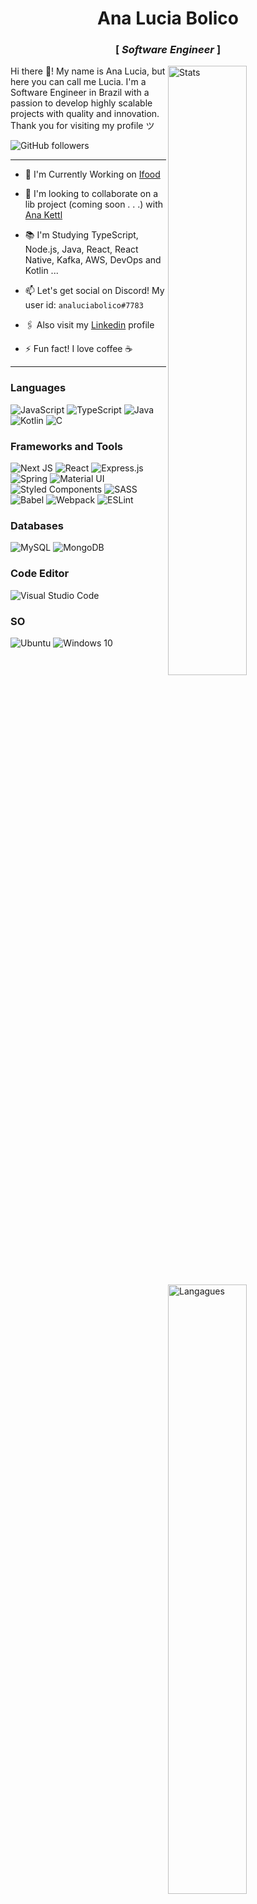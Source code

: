 <div align="center" justify="center">
 
<h1>Ana Lucia Bolico</h1>
<h3> [  <em>Software Engineer</em>  ] </h3>

</div>

<img width="50%" align="right" alt="Stats" src="https://github-readme-stats.vercel.app/api?username=analuciabolico&count_private=true&show_icons=true&theme=tokyonight" />

<img width="50%" align="right" alt="Langagues" src="https://github-readme-stats.vercel.app/api/top-langs/?username=analuciabolico&layout=compact&count_private=true&theme=tokyonight" />

<p align="left" >
    Hi there 👋! My name is Ana Lucia, but here you can call me Lucia.
I'm a Software Engineer in Brazil with a passion to develop highly scalable projects with quality and innovation.
Thank you for visiting my profile ツ
<br/>
</p>

<img alt="GitHub followers" src="https://img.shields.io/github/followers/analuciabolico?style=social" />

----
 - 🔭 I'm Currently Working on [Ifood](https://www.github.com/ifood)

 - 👯 I'm looking to collaborate on a lib project (coming soon . . .) with [Ana Kettl](https://github.com/anakettl)

 - 📚 I'm Studying TypeScript, Node.js, Java, React, React Native, Kafka, AWS, DevOps and Kotlin ...

 - 📫 Let's get social on Discord! My user id: `analuciabolico#7783`

 - 🖇️ Also visit my [Linkedin](https://www.linkedin.com/in/analuciabolico/) profile

 - ⚡ Fun fact! I love coffee  ☕
----

<h3>Languages</h3>

<div display="flex" width="50">
 
  <img alt="JavaScript" src="https://img.shields.io/badge/javascript-%23323330.svg?&style=for-the-badge&logo=javascript&logoColor=%23F7DF1E" />
  <img alt="TypeScript" src="https://img.shields.io/badge/typescript-%23007ACC.svg?&style=for-the-badge&logo=typescript&logoColor=white" />
  <img alt="Java" src="https://img.shields.io/badge/java-%23ED8B00.svg?&style=for-the-badge&logo=java&logoColor=white" />
  <img alt="Kotlin" src="https://img.shields.io/badge/kotlin-%230095D5.svg?&style=for-the-badge&logo=kotlin&logoColor=white" />
  <img alt="C" src="https://img.shields.io/badge/c-%2300599C.svg?&style=for-the-badge&logo=c&logoColor=white" />

</div>

<h3>Frameworks and Tools</h3>

<div display="flex">
 
  <img alt="Next JS" src="https://img.shields.io/badge/nextjs-%23000000.svg?&style=for-the-badge&logo=next.js&logoColor=white" />
  <img alt="React" src="https://img.shields.io/badge/react-%2320232a.svg?&style=for-the-badge&logo=react&logoColor=%2361DAFB" />
  <img alt="Express.js" src="https://img.shields.io/badge/express.js-%23404d59.svg?&style=for-the-badge" />
  <img alt="Spring" src="https://img.shields.io/badge/spring-%236DB33F.svg?&style=for-the-badge&logo=spring&logoColor=white" />
  <img alt="Material UI" src="https://img.shields.io/badge/materialui-%230081CB.svg?&style=for-the-badge&logo=material-ui&logoColor=white" />
  <img alt="Styled Components" src="https://img.shields.io/badge/styled--components-DB7093?style=for-the-badge&logo=styled-components&logoColor=white" />
  <img alt="SASS" src="https://img.shields.io/badge/SASS-hotpink.svg?&style=for-the-badge&logo=SASS&logoColor=white" />
  <img alt="Babel" src="https://img.shields.io/badge/Babel-F9DC3e?style=for-the-badge&logo=babel&logoColor=black" />
  <img alt="Webpack" src="https://img.shields.io/badge/webpack-%238DD6F9.svg?&style=for-the-badge&logo=webpack&logoColor=black" />
  <img alt="ESLint" src="https://img.shields.io/badge/ESLint-4B3263?style=for-the-badge&logo=eslint&logoColor=white" />
  
</div>

<h3>Databases</h3>

<div display="flex">
 
  <img alt="MySQL" src="https://img.shields.io/badge/mysql-%2300f.svg?&style=for-the-badge&logo=mysql&logoColor=white"/>
  <img alt="MongoDB" src ="https://img.shields.io/badge/MongoDB-%234ea94b.svg?&style=for-the-badge&logo=mongodb&logoColor=white"/>
  
</div>

<h3>Code Editor</h3>

<img alt="Visual Studio Code" src="https://img.shields.io/badge/VisualStudioCode-0078d7.svg?&style=for-the-badge&logo=visual-studio-code&logoColor=white"/>

<h3>SO</h3>

<div display="flex">
 
  <img alt="Ubuntu" src="https://img.shields.io/badge/Ubuntu-E95420?style=for-the-badge&logo=ubuntu&logoColor=white" />
  <img alt="Windows 10" src="https://img.shields.io/badge/Windows-0078D6?style=for-the-badge&logo=windows&logoColor=white" />
  
</div>

<!-- Metrics link
Makdown -  ![Metrics](https://github.com/Gabb-c/analuciabolico/blob/main/github-metrics.svg)
HTML - <img alt="Metrics" src="https://github.com/analuciabolico/analuciabolico/blob/main/github-metrics.svg" />
-->
